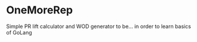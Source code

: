 # OneMoreRep
Simple PR lift calculator and WOD generator to be... in order to learn basics of GoLang
